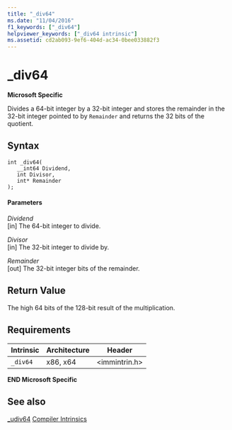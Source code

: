 ```yaml
---
title: "_div64"
ms.date: "11/04/2016"
f1_keywords: ["_div64"]
helpviewer_keywords: ["_div64 intrinsic"]
ms.assetid: cd2ab093-9ef6-404d-ac34-0bee033882f3
---
```

# _div64

**Microsoft Specific**

Divides a 64-bit integer by a 32-bit integer and stores the remainder in the 32-bit integer pointed to by `Remainder` and returns the 32 bits of the quotient.

## Syntax

```
int _div64(
   __int64 Dividend,
   int Divisor,
   int* Remainder
);
```

#### Parameters

*Dividend*<br/>
[in] The 64-bit integer to divide.

*Divisor*<br/>
[in] The 32-bit integer to divide by.

*Remainder*<br/>
[out] The 32-bit integer bits of the remainder.

## Return Value

The high 64 bits of the 128-bit result of the multiplication.

## Requirements

|Intrinsic|Architecture|Header|
|---------------|------------------|------------|
|`_div64`|x86, x64|\<immintrin.h>|

**END Microsoft Specific**

## See also

[_udiv64](../intrinsics/udiv64.md)
[Compiler Intrinsics](../intrinsics/compiler-intrinsics.md)
